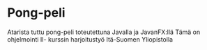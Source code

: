 # Pong-peli
Atarista tuttu pong-peli toteutettuna Javalla ja JavanFX:llä
Tämä on ohjelmointi II- kurssin harjoitustyö Itä-Suomen Yliopistolla
